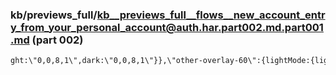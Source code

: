 ### kb/previews_full/kb__previews_full__flows__new_account_entry_from_your_personal_account@auth.har.part002.md.part001.md (part 002)

```md
ght:\"0,0,8,1\",dark:\"0,0,8,1\"}},\"other-overlay-60\":{lightMode:{light:\"0,0,0,0.60\",lighter:\"0,0,0,0.60\"
```

```
